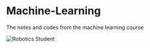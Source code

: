 # Machine-Learning
The notes and codes from the machine learning course

![Robotics Student](https://media1.tenor.com/images/14f3fa2e18c5745ae2405ccbbf481d0e/tenor.gif?itemid=3486402)
